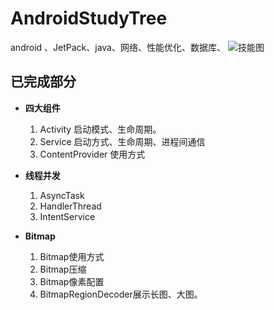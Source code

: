# AndroidStudyTree
android 、JetPack、java、网络、性能优化、数据库、
![技能图](https://github.com/YISHUIH/AndroidStudyTree/blob/master/AndroidTree.png)

## 已完成部分

- **四大组件**
  1. Activity
  启动模式、生命周期。
  2. Service
  启动方式、生命周期、进程间通信
  3. ContentProvider
  使用方式
  
- **线程并发**
  1. AsyncTask
  2. HandlerThread
  3. IntentService
  
- **Bitmap**
  1. Bitmap使用方式
  2. Bitmap压缩
  3. Bitmap像素配置
  4. BitmapRegionDecoder展示长图、大图。
